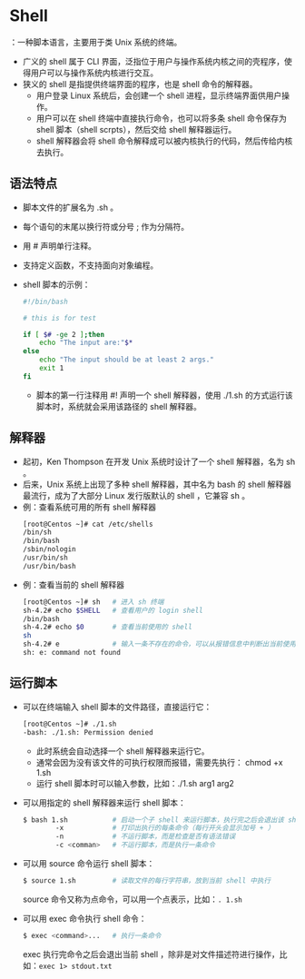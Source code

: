 # Shell

：一种脚本语言，主要用于类 Unix 系统的终端。
- 广义的 shell 属于 CLI 界面，泛指位于用户与操作系统内核之间的壳程序，使得用户可以与操作系统内核进行交互。
- 狭义的 shell 是指提供终端界面的程序，也是 shell 命令的解释器。
  - 用户登录 Linux 系统后，会创建一个 shell 进程，显示终端界面供用户操作。
  - 用户可以在 shell 终端中直接执行命令，也可以将多条 shell 命令保存为 shell 脚本（shell scrpts），然后交给 shell 解释器运行。
  - shell 解释器会将 shell 命令解释成可以被内核执行的代码，然后传给内核去执行。

## 语法特点

- 脚本文件的扩展名为 .sh 。
- 每个语句的末尾以换行符或分号 ; 作为分隔符。
- 用 # 声明单行注释。
- 支持定义函数，不支持面向对象编程。

- shell 脚本的示例：
  ```sh
  #!/bin/bash
  
  # this is for test
  
  if [ $# -ge 2 ];then
      echo "The input are:"$*
  else
      echo "The input should be at least 2 args."
      exit 1
  fi
  ```
  - 脚本的第一行注释用 #! 声明一个 shell 解释器，使用 ./1.sh 的方式运行该脚本时，系统就会采用该路径的 shell 解释器。

## 解释器

- 起初，Ken Thompson 在开发 Unix 系统时设计了一个 shell 解释器，名为 sh 。
- 后来，Unix 系统上出现了多种 shell 解释器，其中名为 bash 的 shell 解释器最流行，成为了大部分 Linux 发行版默认的 shell ，它兼容 sh 。
- 例：查看系统可用的所有 shell 解释器
  ```sh
  [root@Centos ~]# cat /etc/shells
  /bin/sh
  /bin/bash
  /sbin/nologin
  /usr/bin/sh
  /usr/bin/bash
  ```
- 例：查看当前的 shell 解释器
  ```sh
  [root@Centos ~]# sh   # 进入 sh 终端
  sh-4.2# echo $SHELL   # 查看用户的 login shell
  /bin/bash
  sh-4.2# echo $0       # 查看当前使用的 shell
  sh
  sh-4.2# e             # 输入一条不存在的命令，可以从报错信息中判断出当前使用的 shell
  sh: e: command not found
  ```

## 运行脚本

- 可以在终端输入 shell 脚本的文件路径，直接运行它：
  ```sh
  [root@Centos ~]# ./1.sh 
  -bash: ./1.sh: Permission denied
  ```
  - 此时系统会自动选择一个 shell 解释器来运行它。
  - 通常会因为没有该文件的可执行权限而报错，需要先执行： chmod +x 1.sh
  - 运行 shell 脚本时可以输入参数，比如：./1.sh arg1 arg2

- 可以用指定的 shell 解释器来运行 shell 脚本：
  ```sh
  $ bash 1.sh           # 启动一个子 shell 来运行脚本，执行完之后会退出该 shell
          -x            # 打印出执行的每条命令（每行开头会显示加号 + ）
          -n            # 不运行脚本，而是检查是否有语法错误
          -c <comman>   # 不运行脚本，而是执行一条命令
  ```

- 可以用 source 命令运行 shell 脚本：
  ```sh
  $ source 1.sh         # 读取文件的每行字符串，放到当前 shell 中执行
  ```
  source 命令又称为点命令，可以用一个点表示，比如：`. 1.sh`

- 可以用 exec 命令执行 shell 命令：
  ```sh
  $ exec <command>...   # 执行一条命令
  ```
  exec 执行完命令之后会退出当前 shell ，除非是对文件描述符进行操作，比如：`exec 1> stdout.txt`
